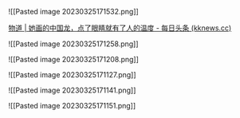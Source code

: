 
![[Pasted image 20230325171532.png]]

[物道 | 她画的中国龙，点了眼睛就有了人的温度 - 每日头条 (kknews.cc)](https://kknews.cc/culture/xmjpb59.html)

![[Pasted image 20230325171258.png]]

![[Pasted image 20230325171208.png]]

![[Pasted image 20230325171127.png]]


![[Pasted image 20230325171141.png]]

![[Pasted image 20230325171151.png]]



